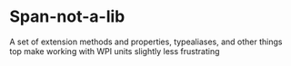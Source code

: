# Span-not-a-lib
A set of extension methods and properties, typealiases, and other things top make working with WPI units slightly less frustrating
